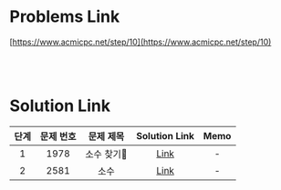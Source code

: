# Problems Link

[https://www.acmicpc.net/step/10](https://www.acmicpc.net/step/10)

<br><br>

# Solution Link

| 단계 | 문제 번호 | 문제 제목 |            Solution Link            | Memo |
| :--: | :-------: | :-------: | :---------------------------------: | :--: |
|  1   |   1978    | 소수 찾기 | [Link](../Solutions/1978_소수_찾기) |  -   |
|  2   |   2581    |   소수    |   [Link](../Solutions/2581_소수)    |  -   |
